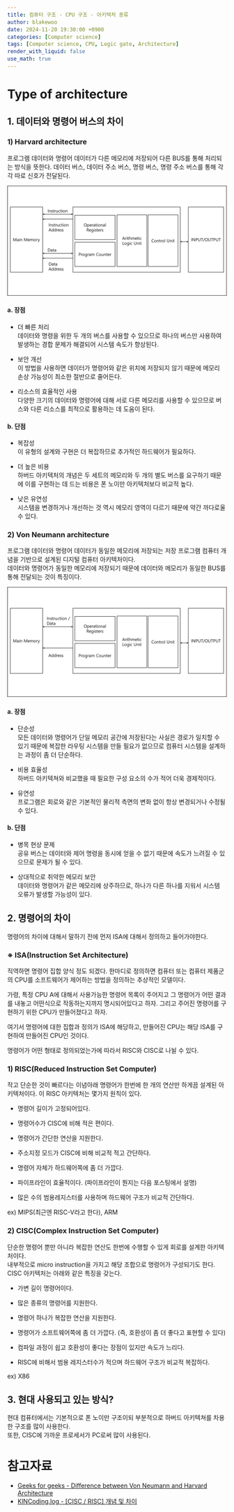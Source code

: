 ```yaml
---
title: 컴퓨터 구조 - CPU 구조 - 아키텍처 종류
author: blakewoo
date: 2024-11-20 19:30:00 +0900
categories: [Computer science]
tags: [Computer science, CPU, Logic gate, Architecture] 
render_with_liquid: false
use_math: true
---
```


# Type of architecture

## 1. 데이터와 명령어 버스의 차이

### 1) Harvard architecture
프로그램 데이터와 명령어 데이터가 다른 메모리에 저장되어 다른 BUS를 통해 처리되는 방식을 뜻한다.
데이터 버스, 데이터 주소 버스, 명령 버스, 명령 주소 버스를 통해 각각 따로 신호가 전달된다.

![img.png](/assets/blog/cs/cpu_structure/architecture/img.png)


#### a. 장점
- 더 빠른 처리   
  데이터와 명령을 위한 두 개의 버스를 사용할 수 있으므로 하나의 버스만 사용하여 발생하는 경합 문제가 해결되어 시스템 속도가 향상된다.


- 보안 개선   
  이 방법을 사용하면 데이터가 명령어와 같은 위치에 저장되지 않기 때문에 메모리 손상 가능성이 최소한 절반으로 줄어든다.


- 리소스의 효율적인 사용   
  다양한 크기의 데이터와 명령어에 대해 서로 다른 메모리를 사용할 수 있으므로 버스와 다른 리소스를 최적으로 활용하는 데 도움이 된다.

#### b. 단점
- 복잡성    
  이 유형의 설계와 구현은 더 복잡하므로 추가적인 하드웨어가 필요하다.


- 더 높은 비용   
  하버드 아키텍처의 개념은 두 세트의 메모리와 두 개의 별도 버스를 요구하기 때문에 이를 구현하는 데 드는 비용은 폰 노이만 아키텍처보다 비교적 높다.


- 낮은 유연성   
  시스템을 변경하거나 개선하는 것 역시 메모리 영역이 다르기 때문에 약간 까다로울 수 있다.

### 2) Von Neumann architecture
프로그램 데이터와 명령어 데이터가 동일한 메모리에 저장되는 저장 프로그램 컴퓨터 개념을 기반으로 설계된
디지털 컴퓨터 아키텍처이다.   
데이터와 명령어가 동일한 메모리에 저장되기 때문에 데이터와 메모리가 동일한 BUS를 통해 전달되는 것이 특징이다.

![img_1.png](/assets/blog/cs/cpu_structure/architecture/img_1.png)

#### a. 장점
- 단순성   
  모든 데이터와 명령어가 단일 메모리 공간에 저장된다는 사실은 경로가 일치할 수 있기 때문에 복잡한 라우팅 시스템을 만들 필요가 없으므로 컴퓨터 시스템을 설계하는 과정이 좀 더 단순하다.


- 비용 효율성   
  하버드 아키텍쳐와 비교했을 때 필요한 구성 요소의 수가 적어 더욱 경제적이다.


- 유연성   
  프로그램은 회로와 같은 기본적인 물리적 측면의 변화 없이 항상 변경되거나 수정될 수 있다.

#### b. 단점
- 병목 현상 문제   
  공유 버스는 데이터와 제어 명령을 동시에 얻을 수 없기 때문에 속도가 느려질 수 있으므로 문제가 될 수 있다.


- 상대적으로 취약한 메모리 보안   
  데이터와 명령어가 같은 메모리에 상주하므로, 하나가 다른 하나를 지워서 시스템 오류가 발생할 가능성이 있다.


## 2. 명령어의 차이
명령어의 차이에 대해서 말하기 전에 먼저 ISA에 대해서 정의하고 들어가야한다.

### ※ ISA(Instruction Set Architecture)
직역하면 명령어 집합 양식 정도 되겠다. 한마디로 정의하면
컴퓨터 또는 컴퓨터 제품군의 CPU를 소프트웨어가 제어하는 방법을 정의하는 추상적인 모델이다.

가령, 특정 CPU A에 대해서 사용가능한 명령어 목록이 주어지고 그 명령어가 어떤 결과를 내놓고 어떤식으로 작동하는지까지
명시되어있다고 하자. 그리고 주어진 명령어를 구현하기 위한 CPU가 만들어졌다고 하자.

여기서 명령어에 대한 집합과 정의가 ISA에 해당하고, 만들어진 CPU는 해당 ISA를 구현하여 만들어진 CPU인 것이다.

명령어가 어떤 형태로 정의되었는가에 따라서 RISC와 CISC로 나뉠 수 있다.

### 1) RISC(Reduced Instruction Set Computer)
작고 단순한 것이 빠르다는 이념아래 명령어가 한번에 한 개의 연산만 하게끔 설계된 아키텍처이다.
이 RISC 아키텍처는 몇가지 원칙이 있다.

- 명령어 길이가 고정되어있다.
  
- 명령어수가 CISC에 비해 적은 편이다.

- 명령어가 간단한 연산을 지원한다.

- 주소지정 모드가 CISC에 비해 비교적 적고 간단하다.

- 명령어 자체가 하드웨어쪽에 좀 더 가깝다.

- 파이프라인이 효율적이다. (파이프라인이 뭔지는 다음 포스팅에서 설명)

- 많은 수의 범용레지스터를 사용하며 하드웨어 구조가 비교적 간단하다.

ex) MIPS(최근엔 RISC-Ⅴ라고 한다), ARM

### 2) CISC(Complex Instruction Set Computer)
단순한 명령어 뿐만 아니라 복잡한 연산도 한번에 수행할 수 있게 회로를 설계한 아키텍처이다.   
내부적으로 micro instruction을 가지고 해당 조합으로 명령어가 구성되기도 한다.
CISC 아키텍처는 아래와 같은 특징을 갖는다.

- 가변 길이 명령어이다.

- 많은 종류의 명령어를 지원한다.

- 명령어 하나가 복잡한 연산을 지원한다.

- 명령어가 소프트웨어쪽에 좀 더 가깝다. (즉, 호환성이 좀 더 좋다고 표현할 수 있다)

- 컴파일 과정이 쉽고 호환성이 좋다는 장점이 있지만 속도가 느리다.

- RISC에 비해서 범용 레지스터수가 적으며 하드웨어 구조가 비교적 복잡하다.

ex) X86


## 3. 현대 사용되고 있는 방식?
현대 컴퓨터에서는 기본적으로 폰 노이만 구조이되 부분적으로 하버드 아키텍쳐를 차용한 구조를 많이 사용한다.   
또한, CISC에 가까운 프로세서가 PC로써 많이 사용된다.


# 참고자료
- [Geeks for geeks - Difference between Von Neumann and Harvard Architecture](https://www.geeksforgeeks.org/difference-between-von-neumann-and-harvard-architecture/)
- [KlNCoding.log - [CISC / RISC] 개념 및 차이](https://velog.io/@kjw2298/CISC-RISC-%EA%B0%9C%EB%85%90-%EB%B0%8F-%EC%B0%A8%EC%9D%B4)
